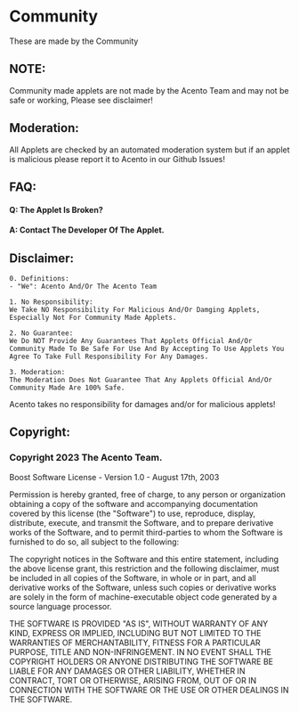 # Community
These are made by the Community

## NOTE:
Community made applets are not made by the Acento Team and may not be safe or working, Please see disclaimer!

## Moderation:
All Applets are checked by an automated moderation system but if an applet is malicious please report it to Acento in our Github Issues!

## FAQ:

#### Q: The Applet Is Broken?
#### A: Contact The Developer Of The Applet.

## Disclaimer:
```
0. Definitions:
- "We": Acento And/Or The Acento Team

1. No Responsibility:
We Take NO Responsibility For Malicious And/Or Damging Applets, Especially Not For Community Made Applets. 

2. No Guarantee:
We Do NOT Provide Any Guarantees That Applets Official And/Or Community Made To Be Safe For Use And By Accepting To Use Applets You Agree To Take Full Responsibility For Any Damages.

3. Moderation:
The Moderation Does Not Guarantee That Any Applets Official And/Or Community Made Are 100% Safe.
```


Acento takes no responsibility for damages and/or for malicious applets!

## Copyright:
### Copyright 2023 The Acento Team.

Boost Software License - Version 1.0 - August 17th, 2003

Permission is hereby granted, free of charge, to any person or organization
obtaining a copy of the software and accompanying documentation covered by
this license (the "Software") to use, reproduce, display, distribute,
execute, and transmit the Software, and to prepare derivative works of the
Software, and to permit third-parties to whom the Software is furnished to
do so, all subject to the following:

The copyright notices in the Software and this entire statement, including
the above license grant, this restriction and the following disclaimer,
must be included in all copies of the Software, in whole or in part, and
all derivative works of the Software, unless such copies or derivative
works are solely in the form of machine-executable object code generated by
a source language processor.

THE SOFTWARE IS PROVIDED "AS IS", WITHOUT WARRANTY OF ANY KIND, EXPRESS OR
IMPLIED, INCLUDING BUT NOT LIMITED TO THE WARRANTIES OF MERCHANTABILITY,
FITNESS FOR A PARTICULAR PURPOSE, TITLE AND NON-INFRINGEMENT. IN NO EVENT
SHALL THE COPYRIGHT HOLDERS OR ANYONE DISTRIBUTING THE SOFTWARE BE LIABLE
FOR ANY DAMAGES OR OTHER LIABILITY, WHETHER IN CONTRACT, TORT OR OTHERWISE,
ARISING FROM, OUT OF OR IN CONNECTION WITH THE SOFTWARE OR THE USE OR OTHER
DEALINGS IN THE SOFTWARE.